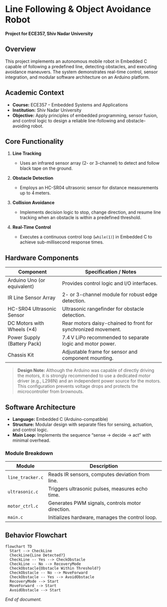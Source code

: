 # Line Following & Object Avoidance Robot

**Project for ECE357, Shiv Nadar University**

## Overview

This project implements an autonomous mobile robot in Embedded C capable of following a predefined line, detecting obstacles, and executing avoidance maneuvers. The system demonstrates real-time control, sensor integration, and modular software architecture on an Arduino platform.

## Academic Context

* **Course:** ECE357 – Embedded Systems and Applications
* **Institution:** Shiv Nadar University
* **Objective:** Apply principles of embedded programming, sensor fusion, and control logic to design a reliable line-following and obstacle-avoiding robot.

## Core Functionality

1. **Line Tracking**

   * Uses an infrared sensor array (2- or 3-channel) to detect and follow black tape on the ground.

2. **Obstacle Detection**

   * Employs an HC-SR04 ultrasonic sensor for distance measurements up to 4 meters.

3. **Collision Avoidance**

   * Implements decision logic to stop, change direction, and resume line tracking when an obstacle is within a predefined threshold.

4. **Real-Time Control**

   * Executes a continuous control loop (`while(1)`) in Embedded C to achieve sub-millisecond response times.

## Hardware Components

| Component                   | Specification / Notes                                         |
| --------------------------- | ------------------------------------------------------------- |
| Arduino Uno (or equivalent) | Provides control logic and I/O interfaces.                    |
| IR Line Sensor Array        | 2- or 3-channel module for robust edge detection.             |
| HC-SR04 Ultrasonic Sensor   | Ultrasonic rangefinder for obstacle detection.                |
| DC Motors with Wheels (×4)  | Rear motors daisy-chained to front for synchronized movement. |
| Power Supply (Battery Pack) | 7.4 V LiPo recommended to separate logic and motor power.     |
| Chassis Kit                 | Adjustable frame for sensor and component mounting.           |

> **Design Note:** Although the Arduino was capable of directly driving the motors, it is strongly recommended to use a dedicated motor driver (e.g., L298N) and an independent power source for the motors. This configuration prevents voltage drops and protects the microcontroller from brownouts.

## Software Architecture

* **Language:** Embedded C (Arduino-compatible)
* **Structure:** Modular design with separate files for sensing, actuation, and control logic.
* **Main Loop:** Implements the sequence “sense → decide → act” with minimal overhead.

### Module Breakdown

| Module           | Description                                      |
| ---------------- | ------------------------------------------------ |
| `line_tracker.c` | Reads IR sensors, computes deviation from line.  |
| `ultrasonic.c`   | Triggers ultrasonic pulses, measures echo time.  |
| `motor_ctrl.c`   | Generates PWM signals, controls motor direction. |
| `main.c`         | Initializes hardware, manages the control loop.  |

## Behavior Flowchart

```mermaid
flowchart TD
  Start --> CheckLine
  CheckLine{Line Detected?}
  CheckLine -- Yes --> CheckObstacle
  CheckLine -- No --> RecoveryMode
  CheckObstacle{Obstacle Within Threshold?}
  CheckObstacle -- No --> MoveForward
  CheckObstacle -- Yes --> AvoidObstacle
  RecoveryMode --> Start
  MoveForward --> Start
  AvoidObstacle --> Start
```



*End of document.*
